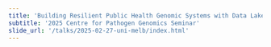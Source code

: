 ```yaml
---
title: 'Building Resilient Public Health Genomic Systems with Data Lakes and Automation'
subtitle: '2025 Centre for Pathogen Genomics Seminar'
slide_url: '/talks/2025-02-27-uni-melb/index.html'
---
```

